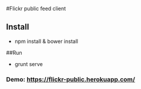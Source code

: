 #Flickr public feed client

## Install
+ npm install & bower install

##Run
+ grunt serve


### Demo: https://flickr-public.herokuapp.com/